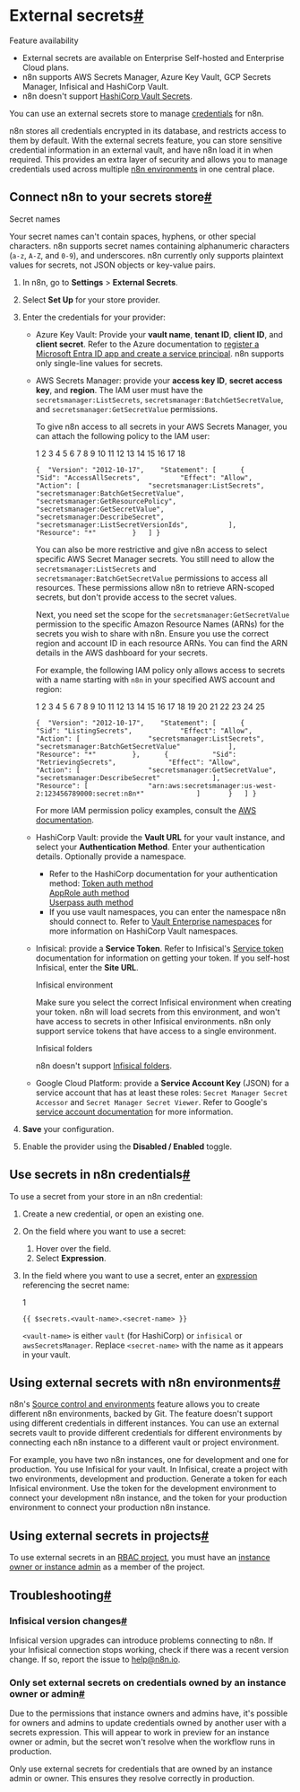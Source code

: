 [](https://github.com/n8n-io/n8n-docs/edit/main/docs/external-secrets.md "Edit this page")

# External secrets[#](#external-secrets "Permanent link")

Feature availability

*   External secrets are available on Enterprise Self-hosted and Enterprise Cloud plans.
*   n8n supports AWS Secrets Manager, Azure Key Vault, GCP Secrets Manager, Infisical and HashiCorp Vault.
*   n8n doesn't support [HashiCorp Vault Secrets](https://developer.hashicorp.com/hcp/docs/vault-secrets).

You can use an external secrets store to manage [credentials](../glossary/#credential-n8n) for n8n.

n8n stores all credentials encrypted in its database, and restricts access to them by default. With the external secrets feature, you can store sensitive credential information in an external vault, and have n8n load it in when required. This provides an extra layer of security and allows you to manage credentials used across multiple [n8n environments](../source-control-environments/) in one central place.

## Connect n8n to your secrets store[#](#connect-n8n-to-your-secrets-store "Permanent link")

Secret names

Your secret names can't contain spaces, hyphens, or other special characters. n8n supports secret names containing alphanumeric characters (`a-z`, `A-Z`, and `0-9`), and underscores. n8n currently only supports plaintext values for secrets, not JSON objects or key-value pairs.

1.  In n8n, go to **Settings** > **External Secrets**.
2.  Select **Set Up** for your store provider.
3.  Enter the credentials for your provider:
    
    *   Azure Key Vault: Provide your **vault name**, **tenant ID**, **client ID**, and **client secret**. Refer to the Azure documentation to [register a Microsoft Entra ID app and create a service principal](https://learn.microsoft.com/en-us/entra/identity-platform/howto-create-service-principal-portal). n8n supports only single-line values for secrets.
    *   AWS Secrets Manager: provide your **access key ID**, **secret access key**, and **region**. The IAM user must have the `secretsmanager:ListSecrets`, `secretsmanager:BatchGetSecretValue`, and `secretsmanager:GetSecretValue` permissions.
        
        To give n8n access to all secrets in your AWS Secrets Manager, you can attach the following policy to the IAM user:
        
         1
         2
         3
         4
         5
         6
         7
         8
         9
        10
        11
        12
        13
        14
        15
        16
        17
        18
        
        `{ 	"Version": "2012-10-17", 	"Statement": [ 		{ 			"Sid": "AccessAllSecrets", 			"Effect": "Allow", 			"Action": [ 				"secretsmanager:ListSecrets", 				"secretsmanager:BatchGetSecretValue", 				"secretsmanager:GetResourcePolicy", 				"secretsmanager:GetSecretValue", 				"secretsmanager:DescribeSecret", 				"secretsmanager:ListSecretVersionIds", 			], 			"Resource": "*" 		} 	] }`
        
        You can also be more restrictive and give n8n access to select specific AWS Secret Manager secrets. You still need to allow the `secretsmanager:ListSecrets` and `secretsmanager:BatchGetSecretValue` permissions to access all resources. These permissions allow n8n to retrieve ARN-scoped secrets, but don't provide access to the secret values.
        
        Next, you need set the scope for the `secretsmanager:GetSecretValue` permission to the specific Amazon Resource Names (ARNs) for the secrets you wish to share with n8n. Ensure you use the correct region and account ID in each resource ARNs. You can find the ARN details in the AWS dashboard for your secrets.
        
        For example, the following IAM policy only allows access to secrets with a name starting with `n8n` in your specified AWS account and region:
        
         1
         2
         3
         4
         5
         6
         7
         8
         9
        10
        11
        12
        13
        14
        15
        16
        17
        18
        19
        20
        21
        22
        23
        24
        25
        
        `{ 	"Version": "2012-10-17", 	"Statement": [ 		{ 			"Sid": "ListingSecrets", 			"Effect": "Allow", 			"Action": [ 				"secretsmanager:ListSecrets", 				"secretsmanager:BatchGetSecretValue" 			], 			"Resource": "*" 		}, 		{ 			"Sid": "RetrievingSecrets", 			"Effect": "Allow", 			"Action": [ 				"secretsmanager:GetSecretValue", 				"secretsmanager:DescribeSecret" 			], 			"Resource": [ 				"arn:aws:secretsmanager:us-west-2:123456789000:secret:n8n*" 			] 		} 	] }`
        
        For more IAM permission policy examples, consult the [AWS documentation](https://docs.aws.amazon.com/secretsmanager/latest/userguide/auth-and-access_iam-policies.html#auth-and-access_examples_batch).
        
    *   HashiCorp Vault: provide the **Vault URL** for your vault instance, and select your **Authentication Method**. Enter your authentication details. Optionally provide a namespace.
        
        *   Refer to the HashiCorp documentation for your authentication method: [Token auth method](https://developer.hashicorp.com/vault/docs/auth/token)  
            [AppRole auth method](https://developer.hashicorp.com/vault/docs/auth/approle)  
            [Userpass auth method](https://developer.hashicorp.com/vault/docs/auth/userpass)
        *   If you use vault namespaces, you can enter the namespace n8n should connect to. Refer to [Vault Enterprise namespaces](https://developer.hashicorp.com/vault/docs/enterprise/namespaces) for more information on HashiCorp Vault namespaces.
    *   Infisical: provide a **Service Token**. Refer to Infisical's [Service token](https://infisical.com/docs/documentation/platform/token) documentation for information on getting your token. If you self-host Infisical, enter the **Site URL**.
        
        Infisical environment
        
        Make sure you select the correct Infisical environment when creating your token. n8n will load secrets from this environment, and won't have access to secrets in other Infisical environments. n8n only support service tokens that have access to a single environment.
        
        Infisical folders
        
        n8n doesn't support [Infisical folders](https://infisical.com/docs/documentation/platform/folder).
        
    *   Google Cloud Platform: provide a **Service Account Key** (JSON) for a service account that has at least these roles: `Secret Manager Secret Accessor` and `Secret Manager Secret Viewer`. Refer to Google's [service account documentation](https://cloud.google.com/iam/docs/service-account-overview) for more information.
        
4.  **Save** your configuration.
    
5.  Enable the provider using the **Disabled / Enabled** toggle.

## Use secrets in n8n credentials[#](#use-secrets-in-n8n-credentials "Permanent link")

To use a secret from your store in an n8n credential:

1.  Create a new credential, or open an existing one.
2.  On the field where you want to use a secret:
    1.  Hover over the field.
    2.  Select **Expression**.
3.  In the field where you want to use a secret, enter an [expression](../glossary/#expression-n8n) referencing the secret name:
    
    1
    
    `{{ $secrets.<vault-name>.<secret-name> }}`
    
    `<vault-name>` is either `vault` (for HashiCorp) or `infisical` or `awsSecretsManager`. Replace `<secret-name>` with the name as it appears in your vault.

## Using external secrets with n8n environments[#](#using-external-secrets-with-n8n-environments "Permanent link")

n8n's [Source control and environments](../source-control-environments/) feature allows you to create different n8n environments, backed by Git. The feature doesn't support using different credentials in different instances. You can use an external secrets vault to provide different credentials for different environments by connecting each n8n instance to a different vault or project environment.

For example, you have two n8n instances, one for development and one for production. You use Infisical for your vault. In Infisical, create a project with two environments, development and production. Generate a token for each Infisical environment. Use the token for the development environment to connect your development n8n instance, and the token for your production environment to connect your production n8n instance.

## Using external secrets in projects[#](#using-external-secrets-in-projects "Permanent link")

To use external secrets in an [RBAC project](../user-management/rbac/), you must have an [instance owner or instance admin](../user-management/account-types/) as a member of the project.

## Troubleshooting[#](#troubleshooting "Permanent link")

### Infisical version changes[#](#infisical-version-changes "Permanent link")

Infisical version upgrades can introduce problems connecting to n8n. If your Infisical connection stops working, check if there was a recent version change. If so, report the issue to help@n8n.io.

### Only set external secrets on credentials owned by an instance owner or admin[#](#only-set-external-secrets-on-credentials-owned-by-an-instance-owner-or-admin "Permanent link")

Due to the permissions that instance owners and admins have, it's possible for owners and admins to update credentials owned by another user with a secrets expression. This will appear to work in preview for an instance owner or admin, but the secret won't resolve when the workflow runs in production.

Only use external secrets for credentials that are owned by an instance admin or owner. This ensures they resolve correctly in production.